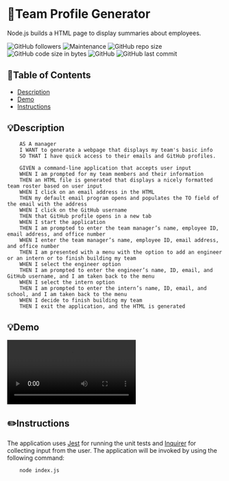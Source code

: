 # :office:Team Profile Generator
Node.js builds a HTML page to display summaries about employees.

![GitHub followers](https://img.shields.io/github/followers/deannapi?style=social)
![Maintenance](https://img.shields.io/badge/Maintained%3F-yes-green.svg)
![GitHub repo size](https://img.shields.io/github/repo-size/deannapi/team-profile-generator)
![GitHub code size in bytes](https://img.shields.io/github/languages/code-size/deannapi/team-profile-generator)
![GitHub](https://img.shields.io/github/license/deannapi/team-profile-generator)
![GitHub last commit](https://img.shields.io/github/last-commit/deannapi/team-profile-generator)

## :bookmark_tabs:Table of Contents
* [Description](#description)
* [Demo](#demo)
* [Instructions](#instructions)

## :bulb:Description
        AS A manager
        I WANT to generate a webpage that displays my team's basic info
        SO THAT I have quick access to their emails and GitHub profiles.

        GIVEN a command-line application that accepts user input
        WHEN I am prompted for my team members and their information
        THEN an HTML file is generated that displays a nicely formatted team roster based on user input
        WHEN I click on an email address in the HTML
        THEN my default email program opens and populates the TO field of the email with the address
        WHEN I click on the GitHub username
        THEN that GitHub profile opens in a new tab
        WHEN I start the application
        THEN I am prompted to enter the team manager’s name, employee ID, email address, and office number
        WHEN I enter the team manager’s name, employee ID, email address, and office number
        THEN I am presented with a menu with the option to add an engineer or an intern or to finish building my team
        WHEN I select the engineer option
        THEN I am prompted to enter the engineer’s name, ID, email, and GitHub username, and I am taken back to the menu
        WHEN I select the intern option
        THEN I am prompted to enter the intern’s name, ID, email, and school, and I am taken back to the menu
        WHEN I decide to finish building my team
        THEN I exit the application, and the HTML is generated

## :bulb:Demo
![](team-pro-gen-vid.webm)

## :pencil2:Instructions
The application uses [Jest](https://www.npmjs.com/package/jest) for running the unit tests and [Inquirer](https://www.npmjs.com/package/inquirer) for collecting input from the user.  The application will be invoked by using the following command:

        node index.js
